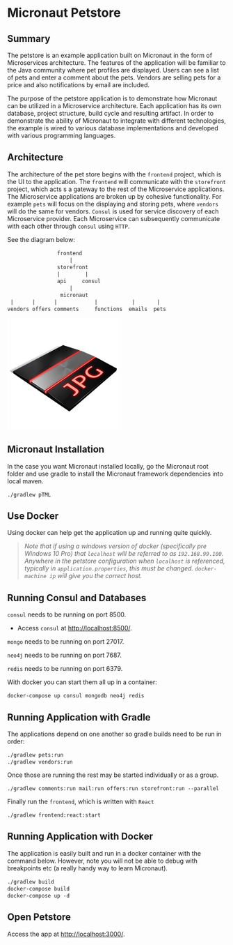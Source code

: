 # Micronaut Petstore

## Summary

The petstore is an example application built on Micronaut in the form of Microservices architecture. The features of the 
application will be familiar to the Java community where pet profiles are displayed. Users can see a list of pets and enter a comment about the pets.
Vendors are selling pets for a price and also notifications by email are included.

The purpose of the petstore application is to demonstrate how Micronaut can be utilized in a Microservice architecture. Each 
application has its own database, project structure, build cycle and resulting artifact. In order to demonstrate the ability of 
Micronaut to integrate with different technologies, the example is wired to various database implementations and developed with various
programming languages. 

## Architecture

The architecture of the pet store begins with the `frontend` project, which is the UI to the application. The `frontend` will 
communicate with the `storefront` project, which acts s a gateway to the rest of the Microservice applications. The Microservice
applications are broken up by cohesive functionality. For example `pets` will focus on the displaying and storing pets, where
`vendors` will do the same for vendors. `Consul` is used for service discovery of each Microservice provider. Each Microservice
can subsequently communicate with each other through `consul` using `HTTP`.

See the diagram below:

                    frontend
                        |
                    storefront
                    |        |
                    api     consul
                        |
                     micronaut
     |      |      |            |           |       |
    vendors offers comments     functions  emails  pets
          
![Petstore Architecture](jpg-file-icon.png?raw=true "petstore architecture")

## Micronaut Installation

In the case you want Micronaut installed locally, go the Micronaut root folder and use gradle to install the Micronaut framework 
dependencies into local maven.

```
./gradlew pTML
```

## Use Docker

Using docker can help get the application up and running quite quickly. 

> _Note that if using a windows version of docker (specifically pre Windows 10 Pro) that `localhost` will be referred to 
as `192.168.99.100`.  Anywhere in the petstore configuration when `localhost` is referenced, 
typically in `application.properties`, this must be changed. `docker-machine ip` will give you the correct host._ 

## Running Consul and Databases

`consul` needs to be running on port 8500.
- Access `consul` at [http://localhost:8500/](http://localhost:8500/).

`mongo` needs to be running on port 27017.

`neo4j` needs to be running on port 7687.

`redis` needs to be running on port 6379.

With docker you can start them all up in a container: 

```
docker-compose up consul mongodb neo4j redis
```

## Running Application with Gradle

The applications depend on one another so gradle builds need to be run in order:

```
./gradlew pets:run
./gradlew vendors:run
```

Once those are running the rest may be started individually or as a group.
```
./gradlew comments:run mail:run offers:run storefront:run --parallel
```

Finally run the `frontend`, which is written with `React`

```
./gradlew frontend:react:start
```

## Running Application with Docker

The application is easily built and run in a docker container with the command below. However, note you will not be able to 
debug with breakpoints etc (a really handy way to learn Micronaut).

```
./gradlew build
docker-compose build
docker-compose up -d
```

## Open Petstore

Access the app at [http://localhost:3000/](http://localhost:3000/).